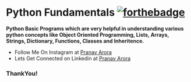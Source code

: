 # Python Fundamentals [![forthebadge](https://forthebadge.com/images/badges/made-with-python.svg)](https://forthebadge.com)

**Python Basic Programs which are very helpful in understanding various python concepts like Object Oriented Programming, Lists, Arrays, Strings, Dictionary, Functions, Classes and Inheritence.**

* Follow Me On Instagram at [Pranav Arora](https://www.instagram.com/arorapranav187)
* Lets Get Connected on Linkedin at [Pranav Arora](https://www.linkedin.com/in/pranav-arora-354b71bb/)


### ThankYou!
